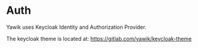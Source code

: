 # Auth

Yawik uses Keycloak Identity and Authorization Provider. 

The keycloak theme is located at: https://gitlab.com/yawik/keycloak-theme



